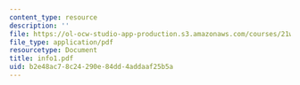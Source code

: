 ```yaml
---
content_type: resource
description: ''
file: https://ol-ocw-studio-app-production.s3.amazonaws.com/courses/21w-731-1-writing-and-experience-exploring-self-in-society-spring-2004/b2e48ac78c24290e84dd4addaaf25b5a_info1.pdf
file_type: application/pdf
resourcetype: Document
title: info1.pdf
uid: b2e48ac7-8c24-290e-84dd-4addaaf25b5a
---
```

